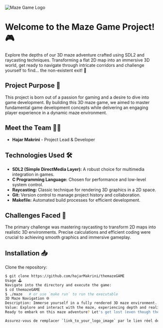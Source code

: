 ![Maze Game Logo](link_to_your_logo_image)

# Welcome to the Maze Game Project! 🎮

Explore the depths of our 3D maze adventure crafted using SDL2 and raycasting techniques. Transforming a flat 2D map into an immersive 3D world, get ready to navigate through intricate corridors and challenge yourself to find... the non-existent exit! 🌌

## Project Purpose 🚀

This project is born out of a passion for gaming and a desire to dive into game development. By building this 3D maze game, we aimed to master fundamental game development concepts while delivering an engaging player experience in a dynamic maze environment.

## Meet the Team 🧑‍💻

- **Hajar Makrini** - Project Lead & Developer

## Technologies Used 🛠️

- **SDL2 (Simple DirectMedia Layer):** A robust choice for multimedia integration in games.
- **C Programming Language:** Chosen for performance and low-level system control.
- **Raycasting:** Classic technique for rendering 3D graphics in a 2D space.
- **Git:** Version control to manage project history and collaboration.
- **Makefile:** Automated build processes for efficient development.

## Challenges Faced 🎯

The primary challenge was mastering raycasting to transform 2D maps into realistic 3D environments. Precise calculations and efficient coding were crucial to achieving smooth graphics and immersive gameplay.

## Installation 📥

Clone the repository:
```bash
$ git clone https://github.com/hajarMakrini/themazeGAME
Usage 🕹️
Navigate into the directory and execute the game:
$ cd themazeGAME
$ ./maze   # or use `make run` to run the executable
3D Maze Navigation 🌐
Description: Immerse yourself in a fully rendered 3D maze environment.
Value: Explore and interact with the maze, experiencing depth and realism in gameplay.
Ready to embark on this maze adventure? Let's get lost (even though there's no exit to find)! 🚪🔍

Assurez-vous de remplacer `link_to_your_logo_image` par le lien réel de votre image de logo, et vérifiez que les chemins d'exécution (`./maze` et `make run`) sont corrects selon la structure de votre projet.
